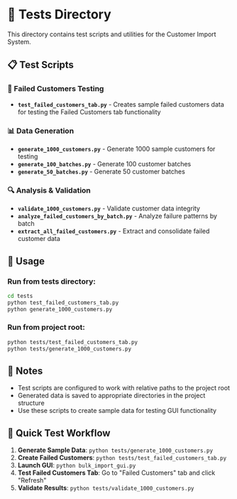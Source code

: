 # 🧪 Tests Directory

This directory contains test scripts and utilities for the Customer Import System.

## 📋 **Test Scripts**

### **🚨 Failed Customers Testing**
- **`test_failed_customers_tab.py`** - Creates sample failed customers data for testing the Failed Customers tab functionality

### **📊 Data Generation**
- **`generate_1000_customers.py`** - Generate 1000 sample customers for testing
- **`generate_100_batches.py`** - Generate 100 customer batches
- **`generate_50_batches.py`** - Generate 50 customer batches

### **🔍 Analysis & Validation**
- **`validate_1000_customers.py`** - Validate customer data integrity
- **`analyze_failed_customers_by_batch.py`** - Analyze failure patterns by batch
- **`extract_all_failed_customers.py`** - Extract and consolidate failed customer data

## 🚀 **Usage**

### **Run from tests directory:**
```bash
cd tests
python test_failed_customers_tab.py
python generate_1000_customers.py
```

### **Run from project root:**
```bash
python tests/test_failed_customers_tab.py
python tests/generate_1000_customers.py
```

## 📝 **Notes**

- Test scripts are configured to work with relative paths to the project root
- Generated data is saved to appropriate directories in the project structure
- Use these scripts to create sample data for testing GUI functionality

## 🎯 **Quick Test Workflow**

1. **Generate Sample Data**: `python tests/generate_1000_customers.py`
2. **Create Failed Customers**: `python tests/test_failed_customers_tab.py`
3. **Launch GUI**: `python bulk_import_gui.py`
4. **Test Failed Customers Tab**: Go to "Failed Customers" tab and click "Refresh"
5. **Validate Results**: `python tests/validate_1000_customers.py`
